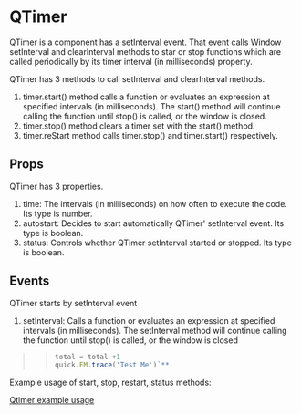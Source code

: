 # QTimer

QTimer is a component has a setInterval event. That event calls Window setInterval and clearInterval methods to star or stop functions which are called periodically by its timer interval (in milliseconds) property.

QTimer has 3 methods to call setInterval and clearInterval methods.

1. timer.start() method calls a function or evaluates an expression at specified intervals (in milliseconds). The start() method will continue calling the function until stop() is called, or the window is closed.
2. timer.stop() method clears a timer set with the start() method.
3. timer.reStart method calls timer.stop() and timer.start() respectively.

## Props

QTimer has 3 properties.
1. time: The intervals (in milliseconds) on how often to execute the code. Its type is number.
2. autostart: Decides to start automatically QTimer' setInterval event. Its type is boolean.
3. status: Controls whether QTimer setInterval started or stopped. Its type is boolean.

## Events

QTimer starts by setInterval event
1. setInterval: Calls a function or evaluates an expression at specified intervals (in milliseconds).
The setInterval method will continue calling the function until stop() is called, or the window is closed


> > ```ts
> > total = total +1
> > quick.EM.trace('Test Me')`**
> > ```

Example usage of start, stop, restart, status methods:

<a href="https://cdn.softtech.com.tr/ngsp-quick/nemo/dev/mdScripts/qtimer/qtimer.qjson" target="_blank">Qtimer example usage</a>